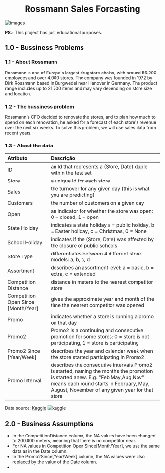 <h1 align="center"> Rossmann Sales Forcasting </h1>

![images](https://user-images.githubusercontent.com/103456938/221711294-ceb13280-5d48-4e58-9c1f-c93994ee9a93.png)

**PS.:** This project has just educational purposes.

## 1.0 - Bussiness Problems

### 1.1 - About Rossmann
Rossmann is one of Europe's largest drugstore chains, with around 56.200 employees and over 4.000 stores.
The company was founded in 1972 by Dirk Rossmann based in Burgwedel near Hanover in Germany. The product range includes up to 21.700 items and may vary depending on store size and location.

### 1.2 - The bussiness problem
Rossmann's CFO decided to renovate the stores, and to plan how much to spend on each renovation, he asked for a forecast of each store's revenue over the next six weeks. To solve this problem, we will use sales data from recent years.

### 1.3 - About the data
| Atributo | Descrição |
| :----- | :----- |
| ID | an Id that represents a (Store, Date) duple within the test set |
| Store | a unique Id for each store |
| Sales | the turnover for any given day (this is what you are predicting) |
| Customers | the number of customers on a given day |
| Open | an indicator for whether the store was open: 0 = closed, 1 = open |
| State Holiday | indicates a state holiday a = public holiday, b = Easter holiday, c = Christmas, 0 = None |
| School Holiday | indicates if the (Store, Date) was affected by the closure of public schools |
| Store Type | differentiates between 4 different store models: a, b, c, d |
| Assortment | describes an assortment level: a = basic, b = extra, c = extended |
| Competition Distance | distance in meters to the nearest competitor store |
| Competition Open Since [Month/Year] | gives the approximate year and month of the time the nearest competitor was opened |
| Promo | indicates whether a store is running a promo on that day |
| Promo2 | Promo2 is a continuing and consecutive promotion for some stores: 0 = store is not participating, 1 = store is participating |
| Promo2 Since [Year/Week] | describes the year and calendar week when the store started participating in Promo2 |
| Promo Interval | describes the consecutive intervals Promo2 is started, naming the months the promotion is started anew. E.g. "Feb,May,Aug,Nov" means each round starts in February, May, August, November of any given year for that store |

Data source: [Kaggle](https://www.kaggle.com/competitions/rossmann-store-sales/data)
![kaggle](https://img.shields.io/badge/Kaggle-20BEFF?style=for-the-badge&logo=Kaggle&logoColor=white)

## 2.0 - Business Assumptions
* In the CompetitionDistance column, the NA values have been changed to 200.000 meters, meaning that there is no competitor near.
* For NA values in Competition Open Since[Month/Year], we use the same data as in the Date column.
* In the Promo2Since[Year/Week] column, the NA values were also replaced by the value of the Date column.
* 

